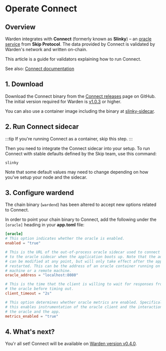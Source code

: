 ﻿---
sidebar_position: 4
---

# Operate Connect

## Overview

Warden integrates with **Connect** (formerly known as **Slinky**) – an [oracle service](/learn/oracle-services) from **Skip Protocol**. The data provided by Connect is validated by Warden's network and written on-chain.

This article is a guide for validators explaining how to run Connect.

See also: [Connect documentation](https://docs.skip.build/connect/introduction)

## 1. Download

Download the Connect binary from the [Connect releases](https://github.com/skip-mev/slinky/releases) page on GitHub. The initial version required for Warden is [v1.0.3](https://github.com/skip-mev/slinky/releases/tag/v1.0.3) or higher.

You can also use a container image including the binary at [slinky-sidecar](https://github.com/skip-mev/slinky/pkgs/container/slinky-sidecar).

## 2. Run Connect sidecar

:::tip
If you're running Connect as a container, skip this step.
:::

Then you need to integrate the Connect sidecar into your setup. To run Connect with stable defaults defined by the Skip team, use this command:

```
slinky
```

Note that some default values may need to change depending on how you’ve setup your node and the sidecar.

## 3. Configure wardend

The chain binary (`wardend`) has been altered to accept new options related to Connect.

In order to point your chain binary to Connect, add the following under the `[oracle]` heading in your **app.toml** file:

```toml
[oracle]
# This option indicates whether the oracle is enabled.
enabled = "true"

# This is the URL of the out-of-process oracle sidecar used to connect
# to the oracle sidecar when the application boots up. Note that the address
# can be modified at any point, but will only take effect after the application is
# restarted. This can be the address of an oracle container running on the same
# machine or a remote machine.
oracle_address = "localhost:8080"

# This is the time that the client is willing to wait for responses from
# the oracle before timing out.
client_timeout = "2s"

# This option determines whether oracle metrics are enabled. Specifically
# this enables instrumentation of the oracle client and the interaction between
# the oracle and the app.
metrics_enabled = "true"
```

## 4. What's next?

You'r all set! Connect will be available on [Warden version v0.4.0](buenavista-testnet/upgrade/v0.4.0).